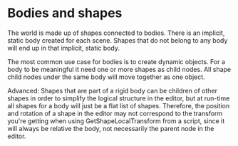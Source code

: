 # Bodies and shapes
The world is made up of shapes connected to bodies. There is an implicit, static body created for each scene. Shapes that do not belong to any body will end up in that implicit, static body.  

The most common use case for bodies is to create dynamic objects. For a body to be meaningful it need one or more shapes as child nodes. All shape child nodes under the same body will move together as one object.  

Advanced: Shapes that are part of a rigid body can be children of other shapes in order to simplify the logical structure in the editor, but at run-time all shapes for a body will just be a flat list of shapes. Therefore, the position and rotation of a shape in the editor may not correspond to the transform you're getting when using GetShapeLocalTransform from a script, since it will always be relative the body, not necessarily the parent node in the editor.